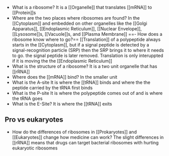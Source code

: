 - What is a ribosome?
	It is a [[Organelle]] that translates [[mRNA]] to [[Protein]]s
- Where are the two places where ribosomes are found?
	In the [[Cytoplasm]] and embedded on other organelles like the [[Golgi Apparatus]], [[Endoplasmic Reticulum]], [[Nuclear Envelope]], [[Lysosome]]s, [[Vacuole]]s, and [[Plasma Membrane]]
==- How does a ribosome know where to go?==
	[[Translation]] of a polypeptide always starts in the [[Cytoplasm]], but if a signal peptide is detected by a signal-recognition particle (SRP) then the SRP brings it to where it needs to go. the signal peptide is later removed. Translation is only interuppted if it is moving the the [[Endoplasmic Reticulum]]
- What is the structure of a ribosome?
	It is a two unit organelle that has [[rRNA]]
- Where does the [[mRNA]] bind?
	In the smaller unit
- What is the A-site
	It is where the [[tRNA]] binds and where the the peptide carried by the tRNA first binds
- What is the P-site
	It is where the polypeptide comes out of and is where the tRNA goes
- What is the E-Site?
	It is where the [[tRNA]] exits

## Pro vs eukaryotes
- How do the differences of ribosomes in [[Prokaryotes]] and [[Eukaryotes]] change how medicine can work?
	The slight differences in [[rRNA]] means that drugs can target bacterial ribosomes with hurting eukaryotic ribosomes